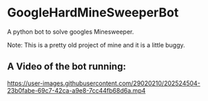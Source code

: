 # GoogleHardMineSweeperBot
A python bot to solve googles Minesweeper.

Note: This is a pretty old project of mine and it is a little buggy.

## A Video of the bot running:
https://user-images.githubusercontent.com/29020210/202524504-23b0fabe-69c7-42ca-a9e8-7cc44fb68d6a.mp4
